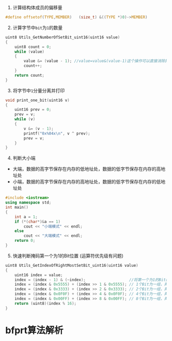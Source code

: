 1. 计算结构体成员的偏移量
```c
#define offsetof(TYPE,MEMBER)   (size_t) &((TYPE *)0)->MEMBER)
```
2. 计算字节中`bit`为`1`的数量
``` c
uint8 Utils_GetNumberOfSetBit_uint16(uint16 value)
{
    uint8 count = 0;
    while (value)
    {
        value &= (value - 1); //value=value&(value-1)这个操作可以直接消除掉value中的最右边的1。
        count++;
    }
    return count;
}
```
3. 将字节中`1`分量分离并打印
```c
void print_one_bit(uint16 v)
{
    uint16 prev = 0;
    prev = v;
    while (v)
    {
        v &= (v - 1);
        printf("0x%04x\n", v ^ prev);
        prev = v;
    }
}
```
4. 判断大小端
- 大端，数据的高字节保存在内存的低地址处，数据的低字节保存在内存的高地址处
- 小端，数据的高字节保存在内存的高地址处，数据的低字节保存在内存的低地址处
``` c++
#include <iostream>
using namespace std;
int main()
{
    int a = 1;
    if (*(char*)&a == 1)
        cout << "小端模式" << endl;
    else
        cout << "大端模式" << endl;
    return 0;
}
```
5. 快速判断掩码第一个为1的Bit位置 (运算符优先级有问题)
``` c
uint8 Utils_GetIndexOfRightMostSetBit_uint16(uint16 value)
{
    uint16 index = value;
    index = (index - 1) & (~index);                   //将第一个为1的Bit的低位都置1，其他位都置0
    index = (index & 0x5555) + (index >> 1 & 0x5555); // 1个Bit为一组，两两相加
    index = (index & 0x3333) + (index >> 2 & 0x3333); // 2个Bit为一组，两两相加
    index = (index & 0x0F0F) + (index >> 4 & 0x0F0F); // 4个Bit为一组，两两相加
    index = (index & 0x00FF) + (index >> 8 & 0x00FF); // 8个Bit为一组，两两相加
    return (uint8)(index % 16);
}
```
# bfprt算法解析
<!--stackedit_data:
eyJoaXN0b3J5IjpbLTE0NjM0NTk5NiwyNjk5Mjk1NTgsNDkxMT
I1MjQsLTY1NTMxMzEzOSwtMzAyNjg2NTc2LC0yNTk4NTI2Njcs
Mjk5NzA3MzIxLDE1NzEyOTE1MTIsMTE5ODk1NzEyMiwtMTUxNj
UxMzAwMCwtMjA1ODYyOTg3NiwxOTU5MzgwMjc5LC0xNzg3OTI4
NTcwLC0xNDMwODE4MTY3XX0=
-->
